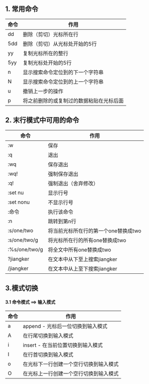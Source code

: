 ## 1. 常用命令

| 命令 | 作用                                     |
| ---- | ---------------------------------------- |
| dd   | 删除（剪切）光标所在行                   |
| 5dd  | 删除（剪切）从光标处开始的5行            |
| yy   | 复制光标所在的整行                       |
| 5yy  | 复制光标处开始的5行                      |
| n    | 显示搜索命令定位到的下一个字符串         |
| N    | 显示搜索命令定位到的上一个字符串         |
| u    | 撤销上一步的操作                         |
| p    | 将之前删除的或复制过的数据粘贴在光标后面 |

## 2. 末行模式中可用的命令

| 命令          | 作用                                 |
| ------------- | ------------------------------------ |
| :w            | 保存                                 |
| :q            | 退出                                 |
| :wq           | 保存退出                             |
| :wq!          | 强制保存退出                         |
| :q!           | 强制退出（舍弃修改）                 |
| :set nu       | 显示行号                             |
| :set nonu     | 不显示行号                           |
| :命令         | 执行该命令                           |
| :n            | 跳转到第n行                          |
| :s/one/two    | 将当前光标所在行的第一个one替换成two |
| :s/one/two/g  | 将光标所在行的所有one替换成two       |
| :%s/one/two/g | 将全文中所有one替换成two             |
| ?jiangker     | 在文本中从下至上搜索jiangker         |
| /jiangker     | 在文本中从上至下搜索jiangker         |

## 3.模式切换

#### 3.1 命令模式 ==> 输入模式

| 命令 | 作用                                   |
| ---- | -------------------------------------- |
| a    | append - 光标后一位切换到输入模式      |
| A    | 在行尾切换到输入模式                   |
| i    | insert - 在当前位置切换到输入模式      |
| I    | 在行首切换到输入模式                   |
| o    | 在光标下一行创建一个空行切换到输入模式 |
| O    | 在光标上一行创建一个空行切换到输入模式 |


